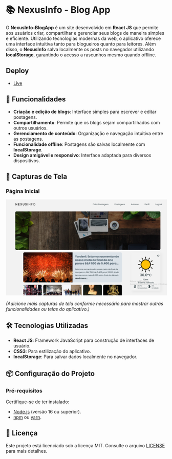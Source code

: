 # 📚 NexusInfo - Blog App  

O **NexusInfo-BlogApp** é um site desenvolvido em **React JS** que permite aos usuários criar, compartilhar e gerenciar seus blogs de maneira simples e eficiente. Utilizando tecnologias modernas da web, o aplicativo oferece uma interface intuitiva tanto para blogueiros quanto para leitores. Além disso, o **NexusInfo** salva localmente os posts no navegador utilizando **localStorage**, garantindo o acesso a rascunhos mesmo quando offline.  

## Deploy

- [Live](https://react-blog-v1.vercel.app/)

## 🌟 Funcionalidades  

- **Criação e edição de blogs**: Interface simples para escrever e editar postagens.  
- **Compartilhamento**: Permite que os blogs sejam compartilhados com outros usuários.  
- **Gerenciamento de conteúdo**: Organização e navegação intuitiva entre as postagens.  
- **Funcionalidade offline**: Postagens são salvas localmente com **localStorage**.  
- **Design amigável e responsivo**: Interface adaptada para diversos dispositivos.  

## 📸 Capturas de Tela  

### Página Inicial  
![Screenshot da Página Inicial](./readme-images/inicial.png)  

*(Adicione mais capturas de tela conforme necessário para mostrar outras funcionalidades ou telas do aplicativo.)*  

## 🛠 Tecnologias Utilizadas  

- **React JS**: Framework JavaScript para construção de interfaces de usuário.  
- **CSS3**: Para estilização do aplicativo.  
- **localStorage**: Para salvar dados localmente no navegador.  

## 📦 Configuração do Projeto  

### Pré-requisitos  
Certifique-se de ter instalado:  
- [Node.js](https://nodejs.org/) (versão 16 ou superior).  
- [npm](https://www.npmjs.com/) ou [yarn](https://yarnpkg.com/).  

## 📜 Licença  

Este projeto está licenciado sob a licença MIT. Consulte o arquivo [LICENSE](LICENSE) para mais detalhes. 
